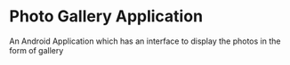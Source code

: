 # Photo Gallery Application
An Android Application which has an interface to display the photos in the form of gallery 
